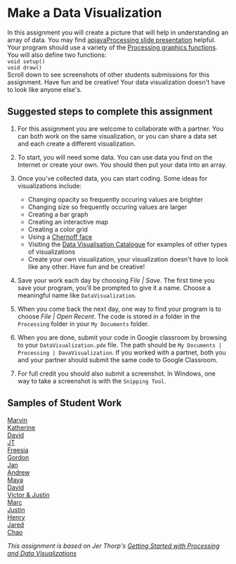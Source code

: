 # Make a Data Visualization
In this assignment you will create a picture that will help in understanding an array of data. You may find [apjavaProcessing slide presentation](https://docs.google.com/presentation/d/1sqbareaFmF9fMcp0XOl3hRO6hAlrU5WIaj4V-Kd3eDI/edit?usp=sharing) helpful. Your program should use a variety of the [Processing graphics functions](https://processing.org/reference/). You will also define two functions:  
`void setup()`  
`void draw()`  
Scroll down to see screenshots of other students submissions for this assignment. Have fun and be creative! Your data visualization  doesn't have to look like anyone else's.

Suggested steps to complete this assignment
-------------------------------------------
1. For this assignment you are welcome to collaborate with a partner. You can both work on the same visualization, or you can share a data set and each create a different visualization.   

1. To start, you will need some data. You can use data you find on the Internet or create your own. You should then put your data into an array.

2. Once you've collected data, you can start coding. Some ideas for visualizations include:
   - Changing opacity so frequently occuring values are brighter 
   - Changing size so frequently occuring values are larger
   - Creating a bar graph
   - Creating an interactive map
   - Creating a color grid
   - Using a [Chernoff face](https://en.wikipedia.org/wiki/Chernoff_face)
   - Visiting the [Data Visualisation Catalogue](https://datavizcatalogue.com/) for examples of other types of visualizations
   - Create your own visualization, your visualization doesn't have to look like any other. Have fun and be creative!
   


4. Save your work each day by choosing *File | Save*. The first time you save your program, you'll be prompted to give it a name.
Choose a meaningful name like `DataVisualization`.
5. When you come back the next day, one way to find your program is to choose *File | Open Recent*.  The code is stored in a folder in the `Processing` folder in your `My Documents` folder. 
6. When you are done, submit your code in Google classroom by browsing to your `DataVisualization.pde` file. The path should be `My Documents | Processing | DavaVisualization`. If you worked with a partnet, both you and your partner should submit the same code to Google Classroom.
7. For full credit you should also submit a screenshot. In Windows, one way to take a screenshot is with the `Snipping Tool`.

Samples of Student Work
-----------------------
[Marvin](https://malee31.github.io/DataVisualization/)   
[Katherine](KatherineViz.PNG)      
[David](DavidViz.PNG)   
[JT](JesusViz.PNG)   
[Freesia](FreesiaViz.PNG)   
[Gordon](GordonViz.PNG)   
[Jan](JanViz.PNG)   
[Andrew](AndrewViz.PNG)    
[Maya](MayaViz.PNG)     
[David](DavidVisual.PNG)   
[Victor & Justin](VictorViz.PNG)  
[Marc](MarcViz.PNG)   
[Justin](JustinViz.PNG)   
[Henry](HenryViz.PNG)   
[Jared](JaredViz.PNG)   
[Chao](ChaoViz.PNG)   

*This assignment is based on Jer Thorp's [Getting Started with Processing and Data Visualizations](http://blog.blprnt.com/blog/blprnt/your-random-numbers-getting-started-with-processing-and-data-visualization)*
